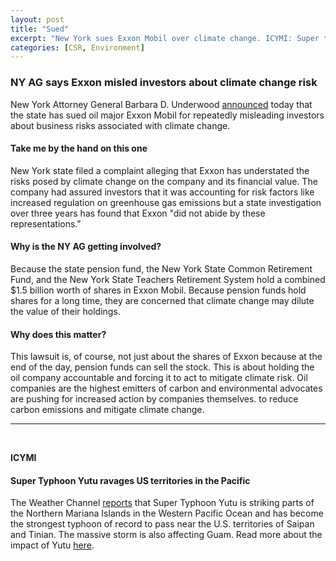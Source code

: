 ```yaml
---
layout: post
title: "Sued"
excerpt: "New York sues Exxon Mobil over climate change. ICYMI: Super typhoon has made landfall in US territories in the Pacific."
categories: [CSR, Environment]
---
```


### NY AG says Exxon misled investors about climate change risk

New York Attorney General Barbara D. Underwood <a href="https://ag.ny.gov/press-release/ag-underwood-files-lawsuit-against-exxonmobil-defrauding-investors-regarding-financial" target="_blank">announced</a> today that the state has sued oil major Exxon Mobil for repeatedly misleading investors about business risks associated with climate change.

#### Take me by the hand on this one

New York state filed a complaint alleging that Exxon has understated the risks posed by climate change on the company and its financial value. The company had assured investors that it was accounting for risk factors like increased regulation on greenhouse gas emissions but a state investigation over three years has found that Exxon "did not abide by these representations."

#### Why is the NY AG getting involved?

Because the state pension fund, the New York State Common Retirement Fund, and the New York State Teachers Retirement System hold a combined $1.5 billion worth of shares in Exxon Mobil. Because pension funds hold shares for a long time, they are concerned that climate change may dilute the value of their holdings.

#### Why does this matter?

This lawsuit is, of course, not just about the shares of Exxon because at the end of the day, pension funds can sell the stock. This is about holding the oil company accountable and forcing it to act to mitigate climate risk. Oil companies are the highest emitters of carbon and environmental advocates are pushing for increased action by companies themselves. to reduce carbon emissions and mitigate climate change.

* * *
<br />

**ICYMI**

#### **Super Typhoon Yutu ravages US territories in the Pacific**

The Weather Channel <a href="https://weather.com/storms/typhoon/news/2018-10-24-super-typhoon-yutu-mariana-islands-guam-western-pacific" target="_blank">reports</a> that Super Typhoon Yutu is striking parts of the Northern Mariana Islands in the Western Pacific Ocean and has become the strongest typhoon of record to pass near the U.S. territories of Saipan and Tinian. The massive storm is also affecting Guam. Read more about the impact of Yutu <a href="https://www.washingtonpost.com/energy-environment/2018/10/24/extreme-category-typhoon-yutu-makes-devastating-landfall-northern-mariana-islands-us-commonwealth/?noredirect=on&utm_term=.ab6c3c21e82e" target="_blank">here</a>.

